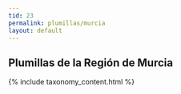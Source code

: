 ```yaml
---
tid: 23
permalink: plumillas/murcia
layout: default
---
```

## Plumillas de la Región de Murcia
{% include taxonomy_content.html %}
